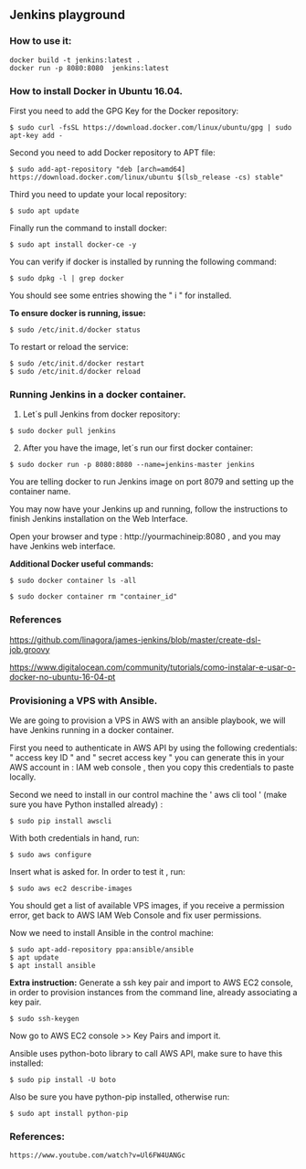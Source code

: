 ## Jenkins playground

### How to use it:

```
docker build -t jenkins:latest .
docker run -p 8080:8080  jenkins:latest 
```

### How to install Docker in Ubuntu 16.04.

First you need to add the GPG Key for the Docker repository:

```
$ sudo curl -fsSL https://download.docker.com/linux/ubuntu/gpg | sudo apt-key add -
```

Second you need to add Docker repository to APT file:

```
$ sudo add-apt-repository "deb [arch=amd64] https://download.docker.com/linux/ubuntu $(lsb_release -cs) stable"
```

Third you need to update your local repository:

```
$ sudo apt update
``` 

Finally run the command to install docker:

```
$ sudo apt install docker-ce -y
```

You can verify if docker is installed by running the following command:

```
$ sudo dpkg -l | grep docker
```

You should see some entries showing the " i " for installed. 

**To ensure docker is running, issue:**

```
$ sudo /etc/init.d/docker status
```

To restart or reload the service:

```
$ sudo /etc/init.d/docker restart
$ sudo /etc/init.d/docker reload
```

### Running  Jenkins in a docker container.

1) Let´s pull Jenkins from docker repository:

```
$ sudo docker pull jenkins
```

2) After you have the image, let´s run our first docker container:

```
$ sudo docker run -p 8080:8080 --name=jenkins-master jenkins
```

You are telling docker to run Jenkins image on port 8079 and setting up the container name. 

You may now have your Jenkins up and running, follow the instructions to finish Jenkins installation on the Web Interface.

Open your browser and type : http://yourmachineip:8080 , and you may have Jenkins web interface. 


**Additional Docker useful commands:**

```
$ sudo docker container ls -all

$ sudo docker container rm "container_id"

```  


### References

https://github.com/linagora/james-jenkins/blob/master/create-dsl-job.groovy

https://www.digitalocean.com/community/tutorials/como-instalar-e-usar-o-docker-no-ubuntu-16-04-pt


### Provisioning a VPS with Ansible.

We are going to provision a VPS in AWS with an ansible playbook, we will have Jenkins running in a docker container. 

First you need to authenticate in AWS API by using the following credentials: " access key ID " and " secret access key " you can generate this in your AWS account in : IAM web console , then you copy this credentials to paste locally. 

Second  we need to install in our control machine the ' aws cli tool ' (make sure you have Python installed already) :

``` 
$ sudo pip install awscli
``` 

With both credentials in hand, run:

```
$ sudo aws configure
```

Insert what is asked for. In order to test it , run:

```
$ sudo aws ec2 describe-images
``` 

You should get a list of available VPS images, if you receive a permission error, get back to AWS IAM Web Console and fix user permissions. 


Now we need to install Ansible in the control machine:

```
$ sudo apt-add-repository ppa:ansible/ansible
$ apt update
$ apt install ansible
```

**Extra instruction:**
Generate a ssh key pair and import to AWS EC2 console, in order to provision instances from the command line, already associating a key pair.

```
$ sudo ssh-keygen
```
Now go to AWS EC2 console >> Key Pairs and import it.

Ansible uses python-boto library to call AWS API, make sure to have this installed:

```
$ sudo pip install -U boto
```

Also be sure you have python-pip installed, otherwise run:
```
$ sudo apt install python-pip
```













### References:

```
https://www.youtube.com/watch?v=Ul6FW4UANGc
```

